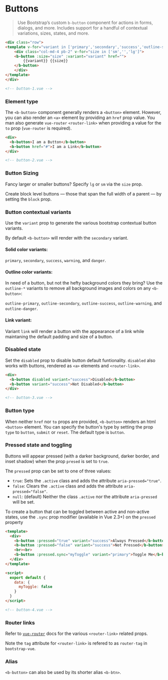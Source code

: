 # Buttons

>  Use Bootstrap’s custom `b-button` component for actions in forms, dialogs, and more.
   Includes support for a handful of contextual variations, sizes, states, and more.

```html
<div class="row">
<template v-for="variant in ['primary','secondary','success','outline-success','warning','danger','link']">
    <div class="col-md-4 pb-2" v-for="size in ['sm','','lg']">
    <b-button :size="size" :variant="variant" href="">
        {{variant}} {{size}}
    </b-button>
    </div>
</template>
</div>

<!-- button-1.vue -->
```

### Element type
The `<b-button>` component generally renders a `<button>` element. However, you can also
render an `<a>` element by providing an `href` prop value. You man also generate
`vue-router` `<router-link>` when providing a value for the `to` prop (`vue-router`
is required).

```html
<div>
  <b-button>I am a Button</b-button>
  <b-button href="#">I am a Link</b-button>
</div>

<!-- button-2.vue -->
```

### Button Sizing
Fancy larger or smaller buttons? Specify `lg` or `sm` via the `size` prop.

Create block level buttons — those that span the full width of a parent — by
setting the `block` prop.

### Button contextual variants
Use the `variant` prop to generate the various bootstrap contextual button variants.

By default `<b-button>` will render with the `secondary` variant.

#### Solid color variants:
`primary`, `secondary`, `success`, `warning`, and `danger`.

#### Outline color variants:
In need of a button, but not the hefty background colors they bring? Use the 
`outline-*` variants to remove all background images and colors on any `<b-button>`:

`outline-primary`, `outline-secondary`, `outline-success`, `outline-warning`,
and `outline-danger`.

#### Link variant:
Variant `link` will render a button with the appearance of a link while maintaning the
default padding and size of a button.

### Disabled state
Set the `disabled` prop to disable button default funtionality. `disabled` also 
works with buttons, rendered as `<a>` elements and `<router-link>`.

```html
<div>
  <b-button disabled variant="success">Disabled</b-button>
  <b-button variant="success">Not Disabled</b-button>
</div>

<!-- button-3.vue -->
```

### Button type
When neither `href` nor `to` props are provided, `<b-button>` renders an html `<button>`
element.  You can specify the button's type by setting the prop `type` to `button`,
`submit` or `reset`.  The default type is `button`.

### Pressed state and toggling
Buttons will appear pressed (with a darker background, darker border, and inset shadow)
when the prop `presed` is set to `true`.

The `pressed` prop can be set to one of three values:
- `true`: Sets the `.active` class and adds the attribute `aria-pressed="true"`.
- `false`: Clears the `.active` class and adds the attribute `aria-pressed="false"`.
- `null`: (default) Neither the class `.active` nor the attribute `aria-pressed` will be set.

To create a button that can be toggled between active and non-active states, use
the `.sync` prop modifier (available in Vue 2.3+) on the `pressed` property

```html
<template>
  <div>
    <b-button :pressed="true" variant="success">Always Pressed</b-button>
    <b-button :pressed="false" variant="success">Not Pressed</b-button>
    <br><br>
    <b-button :pressed.sync="myToggle" variant="primary">Toggle Me</b-button>
  </div>
</template>

<script>
  export default {
    data: {
      myToggle: false
    }
  }
</script>

<!-- button-4.vue -->
```

### Router links
Refer to [`vue-router`](https://router.vuejs.org/) docs for the various `<router-link>` related props.

Note the `tag` attribute for `<router-link>` is refered to as `router-tag` in `bootstrap-vue`.

### Alias
`<b-button>` can also be used by its shorter alias `<b-btn>`.

